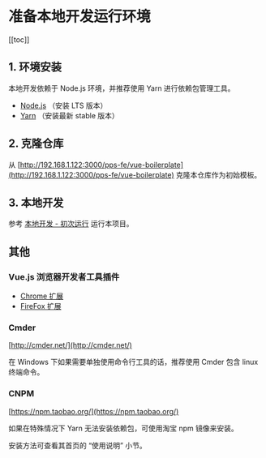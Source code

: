 # 准备本地开发运行环境

[[toc]]

## 1. 环境安装

本地开发依赖于 Node.js 环境，并推荐使用 Yarn 进行依赖包管理工具。

- [Node.js](https://nodejs.org/en/) （安装 LTS 版本）
- [Yarn](https://yarnpkg.com/lang/en/docs/install/) （安装最新 stable 版本）

## 2. 克隆仓库

从 [http://192.168.1.122:3000/pps-fe/vue-boilerplate](http://192.168.1.122:3000/pps-fe/vue-boilerplate) 克隆本仓库作为初始模板。

## 3. 本地开发

参考 [本地开发 - 初次运行](development.md#初次运行) 运行本项目。

## 其他

### Vue.js 浏览器开发者工具插件

- [Chrome 扩展](https://chrome.google.com/webstore/detail/vuejs-devtools/nhdogjmejiglipccpnnnanhbledajbpd)
- [FireFox 扩展](https://addons.mozilla.org/en-US/firefox/addon/vue-js-devtools/)

### Cmder

[http://cmder.net/](http://cmder.net/)

在 Windows 下如果需要单独使用命令行工具的话，推荐使用 Cmder 包含 linux 终端命令。

### CNPM

[https://npm.taobao.org/](https://npm.taobao.org/)

如果在特殊情况下 Yarn 无法安装依赖包，可使用淘宝 npm 镜像来安装。

安装方法可查看其首页的 “使用说明” 小节。
